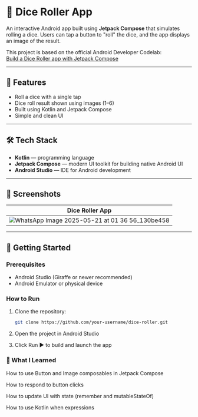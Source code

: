 # 🎲 Dice Roller App

An interactive Android app built using **Jetpack Compose** that simulates rolling a dice. Users can tap a button to "roll" the dice, and the app displays an image of the result.

This project is based on the official Android Developer Codelab:  
[Build a Dice Roller app with Jetpack Compose](https://developer.android.com/codelabs/basic-android-kotlin-compose-build-a-dice-roller-app)

---

## 📱 Features

- Roll a dice with a single tap
- Dice roll result shown using images (1–6)
- Built using Kotlin and Jetpack Compose
- Simple and clean UI

---

## 🛠️ Tech Stack

- **Kotlin** — programming language
- **Jetpack Compose** — modern UI toolkit for building native Android UI
- **Android Studio** — IDE for Android development

---

## 📸 Screenshots

| Dice Roller App |
|-----------------|
| ![WhatsApp Image 2025-05-21 at 01 36 56_130be458](https://github.com/user-attachments/assets/dd69a940-4d5f-4a66-807b-3d21c2796663)
 


---

## 🚀 Getting Started

### Prerequisites

- Android Studio (Giraffe or newer recommended)
- Android Emulator or physical device

### How to Run

1. Clone the repository:
   ```bash
   git clone https://github.com/your-username/dice-roller.git
   ```
2. Open the project in Android Studio

3. Click Run ▶️ to build and launch the app
   
### 🧠 What I Learned

How to use Button and Image composables in Jetpack Compose

How to respond to button clicks

How to update UI with state (remember and mutableStateOf)

How to use Kotlin when expressions



